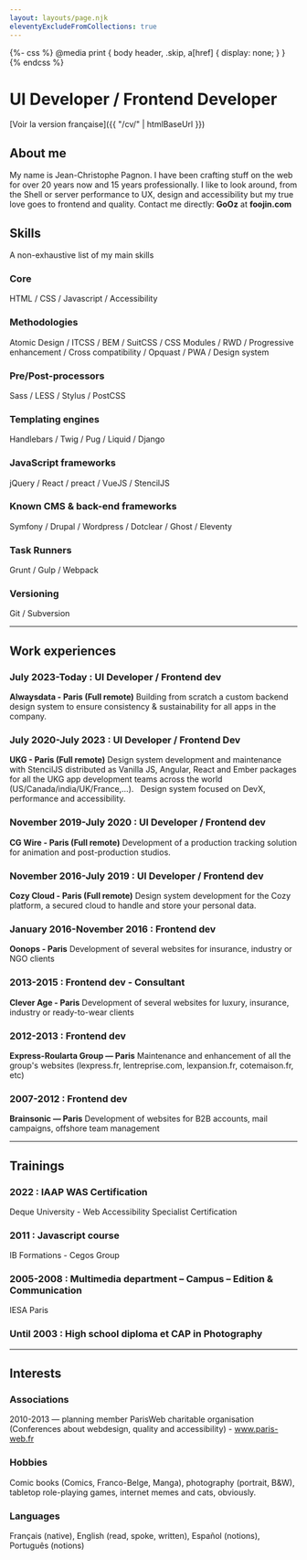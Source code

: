 ```yaml
---
layout: layouts/page.njk
eleventyExcludeFromCollections: true
---
```


{%- css %}
@media print {
body header, .skip, a[href] {
display: none;
}
}
{% endcss %}

# UI Developer / Frontend Developer

[Voir la version française]({{ "/cv/" | htmlBaseUrl }})

## About me

My name is Jean-Christophe Pagnon.
I have been crafting stuff on the web for over 20 years now and 15 years professionally.
I like to look around, from the Shell or server performance to UX, design and accessibility but my true love goes to frontend and quality.
Contact me directly: **GoOz** at **foojin.com**

## Skills

A non-exhaustive list of my main skills

### Core

HTML / CSS / Javascript / Accessibility

### Methodologies

Atomic Design / ITCSS / BEM / SuitCSS / CSS Modules / RWD / Progressive enhancement / Cross compatibility / Opquast / PWA / Design system

### Pre/Post-processors

Sass / LESS / Stylus / PostCSS

### Templating engines

Handlebars / Twig / Pug / Liquid / Django

### JavaScript frameworks

jQuery / React / preact / VueJS / StencilJS

### Known CMS & back-end frameworks

Symfony / Drupal / Wordpress / Dotclear / Ghost / Eleventy

### Task Runners

Grunt / Gulp / Webpack

### Versioning

Git / Subversion

---

## Work experiences

### July 2023-Today : UI Developer / Frontend dev

**Alwaysdata - Paris (Full remote)**
Building from scratch a custom backend design system to ensure consistency & sustainability for all apps in the company.

### July 2020-July 2023 : UI Developer / Frontend Dev

**UKG - Paris (Full remote)**
Design system development and maintenance with StencilJS distributed as Vanilla JS, Angular, React and Ember packages for all the UKG app development teams across the world (US/Canada/india/UK/France,…).  
Design system focused on DevX, performance and accessibility.

### November 2019-July 2020 : UI Developer / Frontend dev

**CG Wire - Paris (Full remote)**
Development of a production tracking solution for animation and post-production studios.

### November 2016-July 2019 : UI Developer / Frontend dev

**Cozy Cloud - Paris (Full remote)**
Design system development for the Cozy platform, a secured cloud to handle and store your personal data.

### January 2016-November 2016 : Frontend dev

**Oonops - Paris**
Development of several websites for insurance, industry or NGO clients

### 2013-2015 : Frontend dev - Consultant

**Clever Age - Paris**
Development of several websites for luxury, insurance, industry or ready-to-wear clients

### 2012-2013 : Frontend dev

**Express-Roularta Group — Paris**
Maintenance and enhancement of all the group's websites (lexpress.fr, lentreprise.com, lexpansion.fr, cotemaison.fr, etc)

### 2007-2012 : Frontend dev

**Brainsonic — Paris**
Development of websites for B2B accounts, mail campaigns, offshore team management

---

## Trainings

### 2022 : IAAP WAS Certification

Deque University - Web Accessibility Specialist Certification

### 2011 : Javascript course

IB Formations - Cegos Group

### 2005-2008 : Multimedia department – Campus – Edition & Communication

IESA Paris

### Until 2003 : High school diploma et CAP in Photography

---

## Interests

### Associations

2010-2013 — planning member
ParisWeb charitable organisation (Conferences about webdesign, quality and accessibility) - www.paris-web.fr

### Hobbies

Comic books (Comics, Franco-Belge, Manga), photography (portrait, B&W), tabletop role-playing games, internet memes and cats, obviously.

### Languages

Français (native), English (read, spoke, written), Español (notions), Português (notions)

